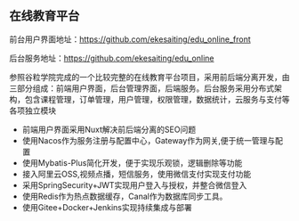 ## **在线教育平台** 

   前台用户界面地址：https://github.com/ekesaiting/edu_online_front

   后台服务地址：https://github.com/ekesaiting/edu_online

  参照谷粒学院完成的一个比较完整的在线教育平台项目，采用前后端分离开发，由三部分组成：前端用户界面，后台管理界面，后端服务。后台服务采用分布式架构，包含课程管理，订单管理，用户管理，权限管理，数据统计，云服务与支付等各项独立模块
  * 前端用户界面采用Nuxt解决前后端分离的SEO问题
  * 使用Nacos作为服务注册与配置中心，Gateway作为网关,便于统一管理与配置
  * 使用Mybatis-Plus简化开发，便于实现乐观锁，逻辑删除等功能
  * 接入阿里云OSS,视频点播，短信服务，使用微信支付实现支付功能
  * 采用SpringSecurity+JWT实现用户登入与授权，并整合微信登入
  * 使用Redis作为热点数据缓存，Canal作为数据库同步工具。
  * 使用Gitee+Docker+Jenkins实现持续集成与部署

